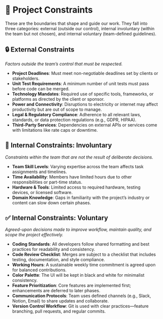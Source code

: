 <!-- this template is for inspiration, feel free to change it however you like! -->

# 📌 Project Constraints

These are the boundaries that shape and guide our work. They fall into three
categories: external (outside our control), internal involuntary (within the
team but not chosen), and internal voluntary (team-defined guidelines).

  
## 🔒 External Constraints  

*Factors outside the team’s control that must be respected.*

- **Project Deadlines**: Must meet non-negotiable deadlines set by clients or
  stakeholders.  
- **Unit Test Requirements**: A minimum number of unit tests must pass before
  code can be merged.  
- **Technology Mandates**: Required use of specific tools, frameworks, or
  platforms as directed by the client or sponsor.  
- **Power and Connectivity**: Disruptions to electricity or internet may affect
  productivity but are out of scope to manage.  
- **Legal & Regulatory Compliance**: Adherence to all relevant laws, standards,
  or data protection regulations (e.g., GDPR, HIPAA).  
- **Third-Party Services**: Dependencies on external APIs or services come with
  limitations like rate caps or downtime.

  
## 🧭 Internal Constraints: Involuntary  

*Constraints within the team that are not the result of deliberate decisions.*

- **Team Skill Levels**: Varying expertise across the team affects task
  assignments and timelines.  
- **Time Availability**: Members have limited hours due to other responsibilities
  or part-time status.  
- **Hardware & Tools**: Limited access to required hardware, testing devices, or
  licensed software.  
- **Domain Knowledge**: Gaps in familiarity with the project’s industry or
  content can slow down certain phases.

  
## ✅ Internal Constraints: Voluntary  

*Agreed-upon decisions made to improve workflow, maintain quality, and scope
the project effectively.*

- **Coding Standards**: All developers follow shared formatting and best
  practices for readability and consistency.  
- **Code Review Checklist**: Merges are subject to a checklist that includes
  testing, documentation, and style compliance.  
- **Working Hours**: A sustainable weekly time commitment is agreed upon for
  balanced contributions.  
- **Color Palette**: The UI will be kept in black and white for minimalist
  consistency.  
- **Feature Prioritization**: Core features are implemented first; enhancements
  are deferred to later phases.  
- **Communication Protocols**: Team uses defined channels (e.g., Slack, Notion,
  Email) to share updates and collaborate.  
- **Version Control Workflow**: Git is used with clear practices—feature
  branching, pull requests, and regular commits.
